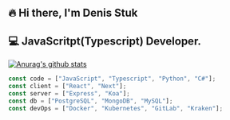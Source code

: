 ## 🔥 Hi there, I'm Denis Stuk
## 💻 JavaScritpt(Typescript) Developer. 

[![Anurag's github stats](https://github-readme-stats.vercel.app/api?username=DenStuk)](https://github.com/anuraghazra/github-readme-stats)

```javascript
const code = ["JavaScript", "Typescript", "Python", "C#"];
const client = ["React", "Next"];
const server = ["Express", "Koa"];
const db = ["PostgreSQL", "MongoDB", "MySQL"];
const devOps = ["Docker", "Kubernetes", "GitLab", "Kraken"];
```
